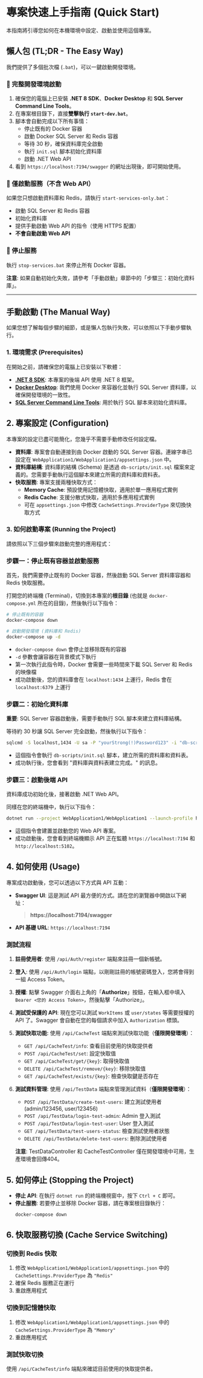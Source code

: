 # 專案快速上手指南 (Quick Start)

本指南將引導您如何在本機環境中設定、啟動並使用這個專案。

## 懶人包 (TL;DR - The Easy Way)

我們提供了多個批次檔 (`.bat`)，可以一鍵啟動開發環境。

### 🚀 完整開發環境啟動
1.  確保您的電腦上已安裝 **.NET 8 SDK**、**Docker Desktop** 和 **SQL Server Command Line Tools**。
2.  在專案根目錄下，直接**雙擊執行 `start-dev.bat`**。
3.  腳本會自動完成以下所有事情：
    -   停止既有的 Docker 容器
    -   啟動 Docker SQL Server 和 Redis 容器
    -   等待 30 秒，確保資料庫完全啟動
    -   執行 `init.sql` 腳本初始化資料庫
    -   啟動 .NET Web API
4.  看到 `https://localhost:7194/swagger` 的網址出現後，即可開始使用。

### 🔧 僅啟動服務（不含 Web API）
如果您只想啟動資料庫和 Redis，請執行 `start-services-only.bat`：
- 啟動 SQL Server 和 Redis 容器
- 初始化資料庫
- 提供手動啟動 Web API 的指令（使用 HTTPS 配置）
- **不會自動啟動 Web API**

### 🛑 停止服務
執行 `stop-services.bat` 來停止所有 Docker 容器。

**注意**: 如果自動初始化失敗，請參考「手動啟動」章節中的「步驟三：初始化資料庫」。

---

## 手動啟動 (The Manual Way)

如果您想了解每個步驟的細節，或是懶人包執行失敗，可以依照以下手動步驟執行。

### 1. 環境需求 (Prerequisites)

在開始之前，請確保您的電腦上已安裝以下軟體：

- **[.NET 8 SDK](https://dotnet.microsoft.com/download/dotnet/8.0)**: 本專案的後端 API 使用 .NET 8 框架。
- **[Docker Desktop](https://www.docker.com/products/docker-desktop/)**: 我們使用 Docker 來容器化並執行 SQL Server 資料庫，以確保開發環境的一致性。
- **[SQL Server Command Line Tools](https://docs.microsoft.com/en-us/sql/tools/sqlcmd-utility)**: 用於執行 SQL 腳本來初始化資料庫。

## 2. 專案設定 (Configuration)

本專案的設定已盡可能簡化，您幾乎不需要手動修改任何設定檔。

- **資料庫**: 專案會自動連接到由 Docker 啟動的 SQL Server 容器。連線字串已設定在 `WebApplication1/WebApplication1/appsettings.json` 中。
- **資料庫結構**: 資料庫的結構 (Schema) 是透過 `db-scripts/init.sql` 檔案來定義的。您需要手動執行這個腳本來建立所需的資料庫和資料表。
- **快取服務**: 專案支援兩種快取方式：
  - **Memory Cache**: 預設使用記憶體快取，適用於單一應用程式實例
  - **Redis Cache**: 支援分散式快取，適用於多應用程式實例
  - 可在 `appsettings.json` 中修改 `CacheSettings.ProviderType` 來切換快取方式

### 3. 如何啟動專案 (Running the Project)

請依照以下三個步驟來啟動完整的應用程式：

### 步驟一：停止既有容器並啟動服務

首先，我們需要停止既有的 Docker 容器，然後啟動 SQL Server 資料庫容器和 Redis 快取服務。

打開您的終端機 (Terminal)，切換到本專案的**根目錄** (也就是 `docker-compose.yml` 所在的目錄)，然後執行以下指令：

```bash
# 停止既有的容器
docker-compose down

# 啟動開發環境 (資料庫和 Redis)
docker-compose up -d
```

- `docker-compose down` 會停止並移除既有的容器
- `-d` 參數會讓容器在背景模式下執行
- 第一次執行此指令時，Docker 會需要一些時間來下載 SQL Server 和 Redis 的映像檔
- 成功啟動後，您的資料庫會在 `localhost:1434` 上運行，Redis 會在 `localhost:6379` 上運行

### 步驟二：初始化資料庫

**重要**: SQL Server 容器啟動後，需要手動執行 SQL 腳本來建立資料庫結構。

等待約 30 秒讓 SQL Server 完全啟動，然後執行以下指令：

```bash
sqlcmd -S localhost,1434 -U sa -P "yourStrong(!)Password123" -i "db-scripts/init.sql"
```

- 這個指令會執行 `db-scripts/init.sql` 腳本，建立所需的資料庫和資料表。
- 成功執行後，您會看到 "資料庫與資料表建立完成。" 的訊息。

### 步驟三：啟動後端 API

資料庫成功初始化後，接著啟動 .NET Web API。

同樣在您的終端機中，執行以下指令：

```bash
dotnet run --project WebApplication1/WebApplication1 --launch-profile https
```

- 這個指令會建置並啟動您的 Web API 專案。
- 成功啟動後，您會看到終端機顯示 API 正在監聽 `https://localhost:7194` 和 `http://localhost:5102`。

## 4. 如何使用 (Usage)

專案成功啟動後，您可以透過以下方式與 API 互動：

- **Swagger UI**: 這是測試 API 最方便的方式。請在您的瀏覽器中開啟以下網址：
  > **https://localhost:7194/swagger**

- **API 基礎 URL**: `https://localhost:7194`

### 測試流程

1.  **註冊使用者**: 使用 `/api/Auth/register` 端點來註冊一個新帳號。
2.  **登入**: 使用 `/api/Auth/login` 端點，以剛剛註冊的帳號密碼登入，您將會得到一組 Access Token。
3.  **授權**: 點擊 Swagger 介面右上角的「**Authorize**」按鈕，在輸入框中填入 `Bearer <您的 Access Token>`，然後點擊「Authorize」。
4.  **測試受保護的 API**: 現在您可以測試 `WorkItems` 或 `user/states` 等需要授權的 API 了。Swagger 會自動在您的每個請求中加入 `Authorization` 標頭。
5.  **測試快取功能**: 使用 `/api/CacheTest` 端點來測試快取功能（**僅限開發環境**）：
    - `GET /api/CacheTest/info`: 查看目前使用的快取提供者
    - `POST /api/CacheTest/set`: 設定快取值
    - `GET /api/CacheTest/get/{key}`: 取得快取值
    - `DELETE /api/CacheTest/remove/{key}`: 移除快取值
    - `GET /api/CacheTest/exists/{key}`: 檢查快取鍵是否存在

6.  **測試資料管理**: 使用 `/api/TestData` 端點來管理測試資料（**僅限開發環境**）：
    - `POST /api/TestData/create-test-users`: 建立測試使用者 (admin/123456, user/123456)
    - `POST /api/TestData/login-test-admin`: Admin 登入測試
    - `POST /api/TestData/login-test-user`: User 登入測試
    - `GET /api/TestData/test-users-status`: 檢查測試使用者狀態
    - `DELETE /api/TestData/delete-test-users`: 刪除測試使用者
    
    **注意**: TestDataController 和 CacheTestController 僅在開發環境中可用，生產環境會回傳404。

## 5. 如何停止 (Stopping the Project)

- **停止 API**: 在執行 `dotnet run` 的終端機視窗中，按下 `Ctrl + C` 即可。
- **停止服務**: 若要停止並移除 Docker 容器，請在專案根目錄執行：
  ```bash
  docker-compose down
  ```

## 6. 快取服務切換 (Cache Service Switching)

### 切換到 Redis 快取
1. 修改 `WebApplication1/WebApplication1/appsettings.json` 中的 `CacheSettings.ProviderType` 為 `"Redis"`
2. 確保 Redis 服務正在運行
3. 重啟應用程式

### 切換到記憶體快取
1. 修改 `WebApplication1/WebApplication1/appsettings.json` 中的 `CacheSettings.ProviderType` 為 `"Memory"`
2. 重啟應用程式

### 測試快取切換
使用 `/api/CacheTest/info` 端點來確認目前使用的快取提供者。
